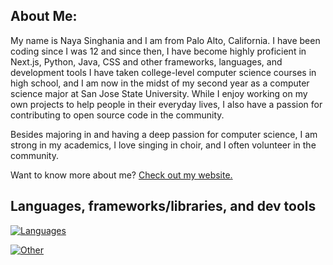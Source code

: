 ## About Me:

My name is Naya Singhania and I am from Palo Alto, California. I have been coding since I was 12 and since then, I have become highly proficient in Next.js, Python, Java, CSS and other frameworks, languages, and development tools I have taken college-level computer science courses in high school, and I am now in the midst of my second year as a computer science major at San Jose State University. While I enjoy working on my own projects to help people in their everyday lives, I also have a passion for contributing to open source code in the community. 

Besides majoring in and having a deep passion for computer science, I am strong in my academics, I love singing in choir, and I often volunteer in the community.

Want to know more about me? [Check out my website.](https://nayasinghania.com)

## Languages, frameworks/libraries, and dev tools

[![Languages](https://skillicons.dev/icons?i=ts,js,html,css,python,java,md,bash)](https://skillicons.dev)

[![Other](https://skillicons.dev/icons?i=nodejs,react,nextjs,astro,supabase,fastapi,postgres,tailwind,figma,gcp,vite,arduino,githubactions)](https://skillicons.dev)

